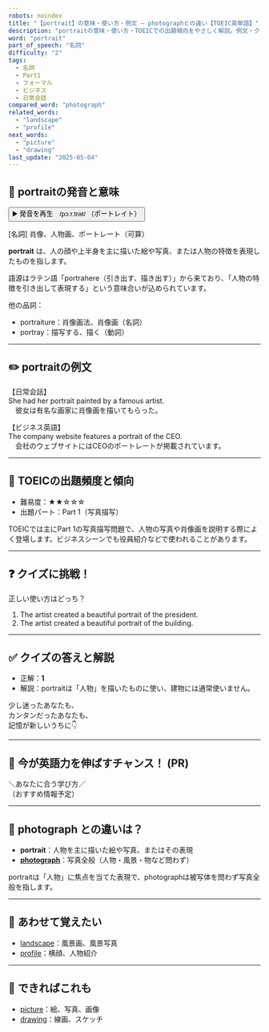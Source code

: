 ```yaml
---
robots: noindex
title: "【portrait】の意味・使い方・例文 ― photographとの違い【TOEIC英単語】"
description: "portraitの意味・使い方・TOEICでの出題傾向をやさしく解説。例文・クイズ付きでphotographとの違いもわかりやすく学べます。"
word: "portrait"
part_of_speech: "名詞"
difficulty: "2"
tags:
  - 名詞
  - Part1
  - フォーマル
  - ビジネス
  - 日常会話
compared_word: "photograph"
related_words:
  - "landscape"
  - "profile"
next_words:
  - "picture"
  - "drawing"
last_update: "2025-05-04"
---
```


## 🔰 portraitの発音と意味

<button class="play-audio" onclick="playTTS('portrait')">
  <span class="play-audio-main">
    ▶️ 発音を再生　/pɔːr.trət/
  </span>
  <span class="play-audio-sub">
    （ポートレイト）
  </span>
</button>

[名詞] 肖像、人物画、ポートレート（可算）

**portrait** は、人の顔や上半身を主に描いた絵や写真、または人物の特徴を表現したものを指します。

語源はラテン語「portrahere（引き出す、描き出す）」から来ており、「人物の特徴を引き出して表現する」という意味合いが込められています。

他の品詞：  
- portraiture：肖像画法、肖像画（名詞）
- portray：描写する、描く（動詞）

---

## ✏️ portraitの例文

【日常会話】  
She had her portrait painted by a famous artist.  
　彼女は有名な画家に肖像画を描いてもらった。

【ビジネス英語】  
The company website features a portrait of the CEO.  
　会社のウェブサイトにはCEOのポートレートが掲載されています。

---

## 🎯 TOEICの出題頻度と傾向

- 難易度：★★☆☆☆
- 出題パート：Part 1（写真描写）

TOEICでは主にPart 1の写真描写問題で、人物の写真や肖像画を説明する際によく登場します。ビジネスシーンでも役員紹介などで使われることがあります。

---

## ❓ クイズに挑戦！

正しい使い方はどっち？

1. The artist created a beautiful portrait of the president.  
2. The artist created a beautiful portrait of the building.

---

## ✅ クイズの答えと解説

- 正解：**1**
- 解説：portraitは「人物」を描いたものに使い、建物には通常使いません。

少し迷ったあなたも、  
カンタンだったあなたも、  
記憶が新しいうちに👇️

---

## 🚀 今が英語力を伸ばすチャンス！ (PR)

<div class="info-center">
＼あなたに合う学び方／<br>  
（おすすめ情報予定）
</div>

---

## 🤔  photograph との違いは？

- **portrait**：人物を主に描いた絵や写真、またはその表現
- **[photograph](/word/photograph/)**：写真全般（人物・風景・物など問わず）

portraitは「人物」に焦点を当てた表現で、photographは被写体を問わず写真全般を指します。

---

## 🧩 あわせて覚えたい

- [landscape](/word/landscape/)：風景画、風景写真
- [profile](/word/profile/)：横顔、人物紹介

---

## 📖 できればこれも

- [picture](/word/picture/)：絵、写真、画像
- [drawing](/word/drawing/)：線画、スケッチ

<!-- cvid: aid45_bid03 -->
